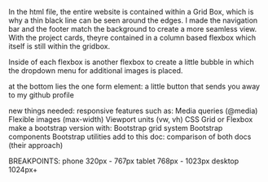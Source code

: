 In the html file, the entire website is contained within a Grid Box, which is why
a thin black line can be seen around the edges. I made the navigation bar and the footer
match the background to create a more seamless view. With the project cards, theyre contained
in a column based flexbox which itself is still within the gridbox.

Inside of each flexbox is another flexbox to create a little bubble in which the dropdown menu 
for additional images is placed.

at the bottom lies the one form element: a little button that sends you away to my github profile

new things needed:
    responsive features such as:
        Media queries (@media)
        Flexible images (max-width)
        Viewport units (vw, vh)
        CSS Grid or Flexbox
    make a bootstrap version with:
        Bootstrap grid system
        Bootstrap components
        Bootstrap utilities
    add to this doc:
        comparison of both docs (their approach)

BREAKPOINTS:
phone       320px - 767px
tablet      768px - 1023px
desktop     1024px+